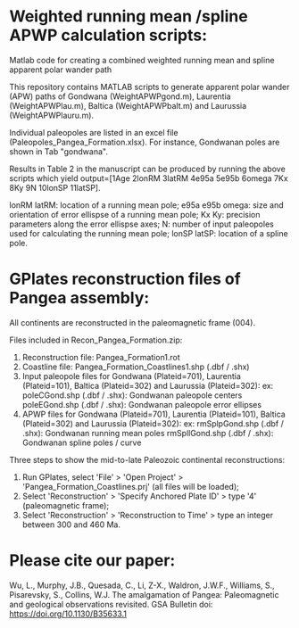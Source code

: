 # Weighted running mean /spline APWP calculation scripts:
 Matlab code for creating a combined weighted running mean and spline apparent polar wander path

 This repository contains MATLAB scripts to generate apparent polar wander (APW) paths of Gondwana (WeightAPWPgond.m), Laurentia (WeightAPWPlau.m), Baltica (WeightAPWPbalt.m) and Laurussia (WeightAPWPlauru.m).

 Individual paleopoles are listed in an excel file (Paleopoles_Pangea_Formation.xlsx). For instance, Gondwanan poles are shown in Tab "gondwana".

 Results in Table 2 in the manuscript can be produced by running the above scripts which yield output=[1Age 2lonRM 3latRM 4e95a 5e95b 6omega 7Kx 8Ky 9N 10lonSP 11latSP].

 lonRM latRM: location of a running mean pole;
 e95a e95b omega: size and orientation of error ellispse of a running mean pole;
 Kx Ky: precision parameters along the error ellispse axes;
 N: number of input paleopoles used for calculating the running mean pole;
 lonSP latSP: location of a spline pole.

# GPlates reconstruction files of Pangea assembly:
All continents are reconstructed in the paleomagnetic frame (004).

Files included in Recon_Pangea_Formation.zip:
1. Reconstruction file: Pangea_Formation1.rot
2. Coastline file: Pangea_Formation_Coastlines1.shp (.dbf / .shx)
3. Input paleopole files for Gondwana (Plateid=701), Laurentia (Plateid=101), Baltica (Plateid=302) and Laurussia (Plateid=302): 
    ex: poleCGond.shp (.dbf / .shx): Gondwanan paleopole centers
          poleEGond.shp (.dbf / .shx): Gondwanan paleopole error ellipses
4. APWP files for Gondwana (Plateid=701), Laurentia (Plateid=101), Baltica (Plateid=302) and Laurussia (Plateid=302): 
    ex: rmSplpGond.shp (.dbf / .shx): Gondwanan running mean poles
          rmSpllGond.shp (.dbf / .shx): Gondwanan spline poles / curve
      
Three steps to show the mid-to-late Paleozoic continental reconstructions:
1. Run GPlates, select 'File' > 'Open Project' > 'Pangea_Formation_Coastlines.prj' (all files will be loaded);
2. Select 'Reconstruction' > 'Specify Anchored Plate ID' > type '4' (paleomagnetic frame);
3. Select 'Reconstruction' > 'Reconstruction to Time' > type an integer between 300 and 460 Ma.

#  Please cite our paper:

 Wu, L., Murphy, J.B., Quesada, C., Li, Z-X., Waldron, J.W.F., Williams, S., Pisarevsky, S., Collins, W.J. The amalgamation of Pangea: Paleomagnetic and geological observations revisited. GSA Bulletin doi: https://doi.org/10.1130/B35633.1

